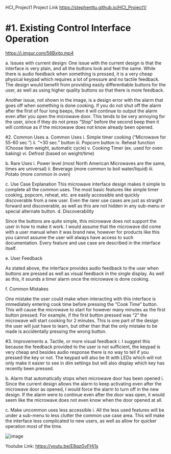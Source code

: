 HCI_Project1
Project Link
https://stephenttu.github.io/HCI_Project1/

#1. Existing Control Interface Operation
=============
https://i.imgur.com/56Bxjtq.mp4

  a.	Issues with current design:
	One issue with the current design is that the interface is very plain, and all the buttons look and feel the same. While there is audio feedback when something is pressed, it is a very cheap physical keypad which requires a lot of pressure and no tactile feedback. The design would benefit from providing easily differentiable buttons for the user, as well as using higher quality buttons so that there is more feedback. 

Another issue, not shown in the image, is a design error with the alarm that goes off when something is done cooking. If you do not shut off the alarm after the first of four long beeps, then it will continue to output the alarm even after you open the microwave door. This tends to be very annoying for the user, since if they do not press “Stop” before the second beep then it will continue as if the microwave does not know already been opened.  

#2.	Common Uses
  a.	Common Uses
    i.	Simple timer cooking (“Microwave for 55-60 sec.”)
    ii.	“+30 sec.” button
    iii.	Popcorn button
    iv.	Reheat function (Choose item weight, automatic cycle)
    v.	Cooking Timer (ex. used for oven baking)
    vi.	Defrost (based on weight/time)

  b.	Rare Uses
    i.	Power level (most North American Microwaves are the same, times are universal)
    ii.	Beverage (more common to boil water/liquid)
    iii.	Potato (more common in oven)

  c.	Use Case Explanation
    This microwave interface design makes it simple to complete all the common uses. The most basic features like simple timer cooking, popcorn, reheat, etc. are easily accessible and quickly discoverable from a new user. Even the rarer use cases are just as straight forward and discoverable, as well as this are not hidden in any sub-menu or special alternate button.
  d.	Discoverability 

   Since the buttons are quite simple, this microwave does not support the user in how to make it work. I would assume that the microwave did come with a user manual when it was brand new, however for products like this you cannot assume the user will always have access to such documentation. Every feature and use case are described in the interface itself.

  e.	User Feedback

  As stated above, the interface provides audio feedback to the user when buttons are pressed as well as visual feedback in the single display. As well as this, it sounds a timer alarm once the microwave is done cooking.

  f.	Common Mistakes

  One mistake the user could make when interacting with this interface is immediately entering cook time before pressing the “Cook Time” button. This will cause the microwave to start for however many minutes as the first button pressed. For example, if the first button pressed was “2” the microwave will start cooking for 2 minutes. This is one part of the design the user will just have to learn, but other than that the only mistake to be made is accidentally pressing the wrong button. 




#3.	Improvements
  a.	Tactile, or more visual feedback
    i.	I suggest this because the feedback provided to the user is not sufficient, the keypad is very cheap and besides audio response there is no way to tell if you pressed the key or not. The keypad will also be lit with LEDs which will not only make it easier to see in dim settings but will also display which key has recently been pressed.

  b.	Alarm that automatically stops when microwave door has been opened
    i.	Since the current design allows the alarm to keep activating even after the microwave door as opened, I would force the alarm to turn off in the new design. If the alarm were to continue even after the door was open, it would seem like the microwave does not even know when the door opened at all. 

  c.	Make uncommon uses less accessible
    i.	All the less used features will be under a sub-menu to less clutter the common use case area. This will make the interface less complicated to new users, as well as allow for quicker operation most of the time. 

![image](https://user-images.githubusercontent.com/44310797/109429423-477dae00-79c1-11eb-8eee-fa381250ab7c.png)


Youtube Link: https://youtu.be/E8qzGvFHj1s
